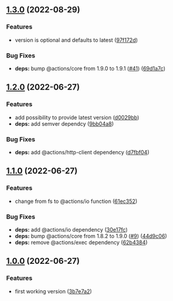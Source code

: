 ## [1.3.0](https://github.com/stsmdt/setup-genesyscloud-archy/compare/v1.2.0...v1.3.0) (2022-08-29)


### Features

* version is optional and defaults to latest ([97f172d](https://github.com/stsmdt/setup-genesyscloud-archy/commit/97f172da6676bc414e53a29ea3caac1d8c2ccdcf))


### Bug Fixes

* **deps:** bump @actions/core from 1.9.0 to 1.9.1 ([#41](https://github.com/stsmdt/setup-genesyscloud-archy/issues/41)) ([69d1a7c](https://github.com/stsmdt/setup-genesyscloud-archy/commit/69d1a7c14ebd897afde12bf492f0196d8a2550e3))

## [1.2.0](https://github.com/stsmdt/setup-genesyscloud-archy/compare/v1.1.0...v1.2.0) (2022-06-27)


### Features

* add possibility to provide latest version ([d0029bb](https://github.com/stsmdt/setup-genesyscloud-archy/commit/d0029bbaeb73fc9195ca2e6a615c0a79af448907))
* **deps:** add semver dependcy ([9bb04a8](https://github.com/stsmdt/setup-genesyscloud-archy/commit/9bb04a87ce6419a83d81a4dce402c829392c374a))


### Bug Fixes

* **deps:** add @actions/http-client dependency ([d7fbf04](https://github.com/stsmdt/setup-genesyscloud-archy/commit/d7fbf047b728f29fb3641437367ee4610445365f))

## [1.1.0](https://github.com/stsmdt/setup-genesyscloud-archy/compare/v1.0.0...v1.1.0) (2022-06-27)


### Features

* change from fs to @actions/io function ([61ec352](https://github.com/stsmdt/setup-genesyscloud-archy/commit/61ec352bb5fcf5f909a5f1f98c94fe467dfbc486))


### Bug Fixes

* **deps:** add @actions/io dependency ([30e17fc](https://github.com/stsmdt/setup-genesyscloud-archy/commit/30e17fcee2d3967a41032bb2d59594cc7be99e1b))
* **deps:** bump @actions/core from 1.8.2 to 1.9.0 ([#9](https://github.com/stsmdt/setup-genesyscloud-archy/issues/9)) ([44d9c06](https://github.com/stsmdt/setup-genesyscloud-archy/commit/44d9c065044fe18fdd9a4bfae1a71b6d2b5cf2ac))
* **deps:** remove @actions/exec dependency ([62b4384](https://github.com/stsmdt/setup-genesyscloud-archy/commit/62b4384cbc2a570f8fe22e9408a7e7b3b20382cf))

## [1.0.0](https://github.com/stsmdt/setup-genesyscloud-archy/compare/3b7e7a22d69c8660b8988e3fdd95a9ce52a928de...v1.0.0) (2022-06-27)


### Features

* first working version ([3b7e7a2](https://github.com/stsmdt/setup-genesyscloud-archy/commit/3b7e7a22d69c8660b8988e3fdd95a9ce52a928de))

